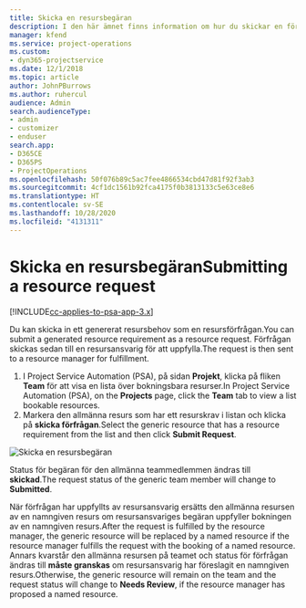 ```yaml
---
title: Skicka en resursbegäran
description: I den här ämnet finns information om hur du skickar en förfrågan för en projektresurs.
manager: kfend
ms.service: project-operations
ms.custom:
- dyn365-projectservice
ms.date: 12/1/2018
ms.topic: article
author: JohnPBurrows
ms.author: ruhercul
audience: Admin
search.audienceType:
- admin
- customizer
- enduser
search.app:
- D365CE
- D365PS
- ProjectOperations
ms.openlocfilehash: 50f076b89c5ac7fee4866534cbd47d81f92f3ab3
ms.sourcegitcommit: 4cf1dc1561b92fca4175f0b3813133c5e63ce8e6
ms.translationtype: HT
ms.contentlocale: sv-SE
ms.lasthandoff: 10/28/2020
ms.locfileid: "4131311"
---
```

# <a name="submitting-a-resource-request"></a><span data-ttu-id="91635-103">Skicka en resursbegäran</span><span class="sxs-lookup"><span data-stu-id="91635-103">Submitting a resource request</span></span>

[!INCLUDE[cc-applies-to-psa-app-3.x](../includes/cc-applies-to-psa-app-3x.md)]

<span data-ttu-id="91635-104">Du kan skicka in ett genererat resursbehov som en resursförfrågan.</span><span class="sxs-lookup"><span data-stu-id="91635-104">You can submit a generated resource requirement as a resource request.</span></span> <span data-ttu-id="91635-105">Förfrågan skickas sedan till en resursansvarig för att uppfylla.</span><span class="sxs-lookup"><span data-stu-id="91635-105">The request is then sent to a resource manager for fulfillment.</span></span>

1. <span data-ttu-id="91635-106">I Project Service Automation (PSA), på sidan **Projekt**, klicka på fliken **Team** för att visa en lista över bokningsbara resurser.</span><span class="sxs-lookup"><span data-stu-id="91635-106">In Project Service Automation (PSA), on the **Projects** page, click the **Team** tab to view a list bookable resources.</span></span> 
2. <span data-ttu-id="91635-107">Markera den allmänna resurs som har ett resurskrav i listan och klicka på **skicka förfrågan**.</span><span class="sxs-lookup"><span data-stu-id="91635-107">Select the generic resource that has a resource requirement from the list and then click **Submit Request**.</span></span>

![Skicka en resursbegäran](media/RM-how-to-18.png)

<span data-ttu-id="91635-109">Status för begäran för den allmänna teammedlemmen ändras till **skickad**.</span><span class="sxs-lookup"><span data-stu-id="91635-109">The request status of the generic team member will change to **Submitted**.</span></span>

<span data-ttu-id="91635-110">När förfrågan har uppfyllts av resursansvarig ersätts den allmänna resursen av en namngiven resurs om resursansvariges begäran uppfyller bokningen av en namngiven resurs.</span><span class="sxs-lookup"><span data-stu-id="91635-110">After the request is fulfilled by the resource manager, the generic resource will be replaced by a named resource if the resource manager fulfills the request with the booking of a named resource.</span></span> <span data-ttu-id="91635-111">Annars kvarstår den allmänna resursen på teamet och status för förfrågan ändras till **måste granskas** om resursansvarig har föreslagit en namngiven resurs.</span><span class="sxs-lookup"><span data-stu-id="91635-111">Otherwise, the generic resource will remain on the team and the request status will change to **Needs Review**, if the resource manager has proposed a named resource.</span></span>
